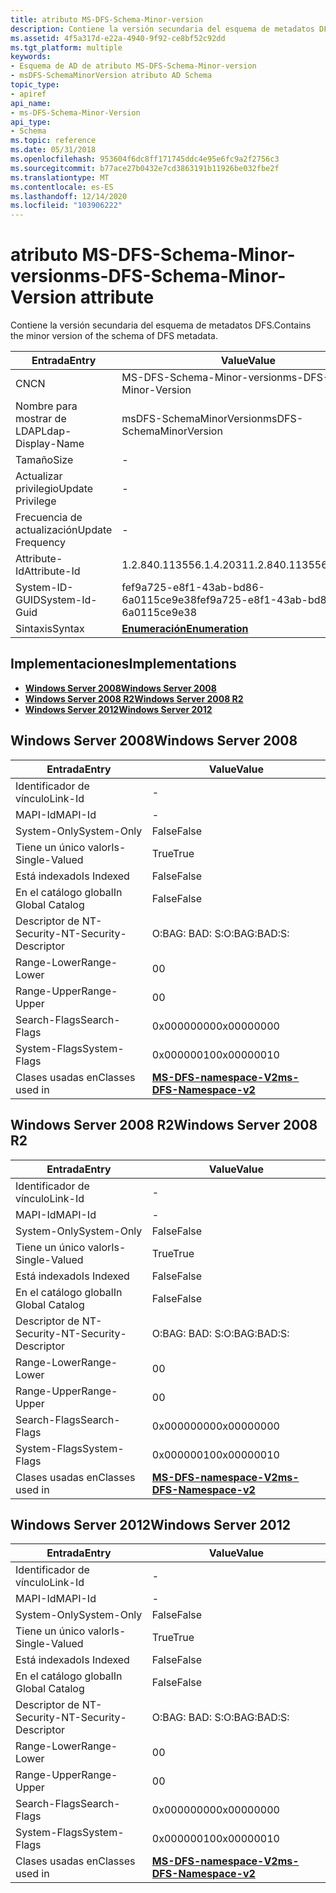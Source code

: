 ```yaml
---
title: atributo MS-DFS-Schema-Minor-version
description: Contiene la versión secundaria del esquema de metadatos DFS.
ms.assetid: 4f5a317d-e22a-4940-9f92-ce8bf52c92dd
ms.tgt_platform: multiple
keywords:
- Esquema de AD de atributo MS-DFS-Schema-Minor-version
- msDFS-SchemaMinorVersion atributo AD Schema
topic_type:
- apiref
api_name:
- ms-DFS-Schema-Minor-Version
api_type:
- Schema
ms.topic: reference
ms.date: 05/31/2018
ms.openlocfilehash: 953604f6dc8ff171745ddc4e95e6fc9a2f2756c3
ms.sourcegitcommit: b77ace27b0432e7cd3863191b11926be032fbe2f
ms.translationtype: MT
ms.contentlocale: es-ES
ms.lasthandoff: 12/14/2020
ms.locfileid: "103906222"
---
```

# <a name="ms-dfs-schema-minor-version-attribute"></a><span data-ttu-id="4c7d4-105">atributo MS-DFS-Schema-Minor-version</span><span class="sxs-lookup"><span data-stu-id="4c7d4-105">ms-DFS-Schema-Minor-Version attribute</span></span>

<span data-ttu-id="4c7d4-106">Contiene la versión secundaria del esquema de metadatos DFS.</span><span class="sxs-lookup"><span data-stu-id="4c7d4-106">Contains the minor version of the schema of DFS metadata.</span></span>



| <span data-ttu-id="4c7d4-107">Entrada</span><span class="sxs-lookup"><span data-stu-id="4c7d4-107">Entry</span></span> | <span data-ttu-id="4c7d4-108">Value</span><span class="sxs-lookup"><span data-stu-id="4c7d4-108">Value</span></span> |
|-------------------|--------------------------------------|
| <span data-ttu-id="4c7d4-109">CN</span><span class="sxs-lookup"><span data-stu-id="4c7d4-109">CN</span></span>                | <span data-ttu-id="4c7d4-110">MS-DFS-Schema-Minor-version</span><span class="sxs-lookup"><span data-stu-id="4c7d4-110">ms-DFS-Schema-Minor-Version</span></span>          |
| <span data-ttu-id="4c7d4-111">Nombre para mostrar de LDAP</span><span class="sxs-lookup"><span data-stu-id="4c7d4-111">Ldap-Display-Name</span></span> | <span data-ttu-id="4c7d4-112">msDFS-SchemaMinorVersion</span><span class="sxs-lookup"><span data-stu-id="4c7d4-112">msDFS-SchemaMinorVersion</span></span>             |
| <span data-ttu-id="4c7d4-113">Tamaño</span><span class="sxs-lookup"><span data-stu-id="4c7d4-113">Size</span></span>              | \-                                   |
| <span data-ttu-id="4c7d4-114">Actualizar privilegio</span><span class="sxs-lookup"><span data-stu-id="4c7d4-114">Update Privilege</span></span>  | \-                                   |
| <span data-ttu-id="4c7d4-115">Frecuencia de actualización</span><span class="sxs-lookup"><span data-stu-id="4c7d4-115">Update Frequency</span></span>  | \-                                   |
| <span data-ttu-id="4c7d4-116">Attribute-Id</span><span class="sxs-lookup"><span data-stu-id="4c7d4-116">Attribute-Id</span></span>      | <span data-ttu-id="4c7d4-117">1.2.840.113556.1.4.2031</span><span class="sxs-lookup"><span data-stu-id="4c7d4-117">1.2.840.113556.1.4.2031</span></span>              |
| <span data-ttu-id="4c7d4-118">System-ID-GUID</span><span class="sxs-lookup"><span data-stu-id="4c7d4-118">System-Id-Guid</span></span>    | <span data-ttu-id="4c7d4-119">fef9a725-e8f1-43ab-bd86-6a0115ce9e38</span><span class="sxs-lookup"><span data-stu-id="4c7d4-119">fef9a725-e8f1-43ab-bd86-6a0115ce9e38</span></span> |
| <span data-ttu-id="4c7d4-120">Sintaxis</span><span class="sxs-lookup"><span data-stu-id="4c7d4-120">Syntax</span></span>            | [<span data-ttu-id="4c7d4-121">**Enumeración**</span><span class="sxs-lookup"><span data-stu-id="4c7d4-121">**Enumeration**</span></span>](s-enumeration.md) |



## <a name="implementations"></a><span data-ttu-id="4c7d4-122">Implementaciones</span><span class="sxs-lookup"><span data-stu-id="4c7d4-122">Implementations</span></span>

-   [<span data-ttu-id="4c7d4-123">**Windows Server 2008**</span><span class="sxs-lookup"><span data-stu-id="4c7d4-123">**Windows Server 2008**</span></span>](#windows-server-2008)
-   [<span data-ttu-id="4c7d4-124">**Windows Server 2008 R2**</span><span class="sxs-lookup"><span data-stu-id="4c7d4-124">**Windows Server 2008 R2**</span></span>](#windows-server-2008-r2)
-   [<span data-ttu-id="4c7d4-125">**Windows Server 2012**</span><span class="sxs-lookup"><span data-stu-id="4c7d4-125">**Windows Server 2012**</span></span>](#windows-server-2012)

## <a name="windows-server-2008"></a><span data-ttu-id="4c7d4-126">Windows Server 2008</span><span class="sxs-lookup"><span data-stu-id="4c7d4-126">Windows Server 2008</span></span>



| <span data-ttu-id="4c7d4-127">Entrada</span><span class="sxs-lookup"><span data-stu-id="4c7d4-127">Entry</span></span> | <span data-ttu-id="4c7d4-128">Value</span><span class="sxs-lookup"><span data-stu-id="4c7d4-128">Value</span></span> |
|------------------------|---------------------------------------------------------------|
| <span data-ttu-id="4c7d4-129">Identificador de vínculo</span><span class="sxs-lookup"><span data-stu-id="4c7d4-129">Link-Id</span></span>                | \-                                                            |
| <span data-ttu-id="4c7d4-130">MAPI-Id</span><span class="sxs-lookup"><span data-stu-id="4c7d4-130">MAPI-Id</span></span>                | \-                                                            |
| <span data-ttu-id="4c7d4-131">System-Only</span><span class="sxs-lookup"><span data-stu-id="4c7d4-131">System-Only</span></span>            | <span data-ttu-id="4c7d4-132">False</span><span class="sxs-lookup"><span data-stu-id="4c7d4-132">False</span></span>                                                         |
| <span data-ttu-id="4c7d4-133">Tiene un único valor</span><span class="sxs-lookup"><span data-stu-id="4c7d4-133">Is-Single-Valued</span></span>       | <span data-ttu-id="4c7d4-134">True</span><span class="sxs-lookup"><span data-stu-id="4c7d4-134">True</span></span>                                                          |
| <span data-ttu-id="4c7d4-135">Está indexado</span><span class="sxs-lookup"><span data-stu-id="4c7d4-135">Is Indexed</span></span>             | <span data-ttu-id="4c7d4-136">False</span><span class="sxs-lookup"><span data-stu-id="4c7d4-136">False</span></span>                                                         |
| <span data-ttu-id="4c7d4-137">En el catálogo global</span><span class="sxs-lookup"><span data-stu-id="4c7d4-137">In Global Catalog</span></span>      | <span data-ttu-id="4c7d4-138">False</span><span class="sxs-lookup"><span data-stu-id="4c7d4-138">False</span></span>                                                         |
| <span data-ttu-id="4c7d4-139">Descriptor de NT-Security-</span><span class="sxs-lookup"><span data-stu-id="4c7d4-139">NT-Security-Descriptor</span></span> | <span data-ttu-id="4c7d4-140">O:BAG: BAD: S:</span><span class="sxs-lookup"><span data-stu-id="4c7d4-140">O:BAG:BAD:S:</span></span>                                                  |
| <span data-ttu-id="4c7d4-141">Range-Lower</span><span class="sxs-lookup"><span data-stu-id="4c7d4-141">Range-Lower</span></span>            | <span data-ttu-id="4c7d4-142">0</span><span class="sxs-lookup"><span data-stu-id="4c7d4-142">0</span></span>                                                             |
| <span data-ttu-id="4c7d4-143">Range-Upper</span><span class="sxs-lookup"><span data-stu-id="4c7d4-143">Range-Upper</span></span>            | <span data-ttu-id="4c7d4-144">0</span><span class="sxs-lookup"><span data-stu-id="4c7d4-144">0</span></span>                                                             |
| <span data-ttu-id="4c7d4-145">Search-Flags</span><span class="sxs-lookup"><span data-stu-id="4c7d4-145">Search-Flags</span></span>           | <span data-ttu-id="4c7d4-146">0x00000000</span><span class="sxs-lookup"><span data-stu-id="4c7d4-146">0x00000000</span></span>                                                    |
| <span data-ttu-id="4c7d4-147">System-Flags</span><span class="sxs-lookup"><span data-stu-id="4c7d4-147">System-Flags</span></span>           | <span data-ttu-id="4c7d4-148">0x00000010</span><span class="sxs-lookup"><span data-stu-id="4c7d4-148">0x00000010</span></span>                                                    |
| <span data-ttu-id="4c7d4-149">Clases usadas en</span><span class="sxs-lookup"><span data-stu-id="4c7d4-149">Classes used in</span></span>        | [<span data-ttu-id="4c7d4-150">**MS-DFS-namespace-V2**</span><span class="sxs-lookup"><span data-stu-id="4c7d4-150">**ms-DFS-Namespace-v2**</span></span>](c-msdfs-namespacev2.md)<br/> |



## <a name="windows-server-2008-r2"></a><span data-ttu-id="4c7d4-151">Windows Server 2008 R2</span><span class="sxs-lookup"><span data-stu-id="4c7d4-151">Windows Server 2008 R2</span></span>



| <span data-ttu-id="4c7d4-152">Entrada</span><span class="sxs-lookup"><span data-stu-id="4c7d4-152">Entry</span></span> | <span data-ttu-id="4c7d4-153">Value</span><span class="sxs-lookup"><span data-stu-id="4c7d4-153">Value</span></span> |
|------------------------|---------------------------------------------------------------|
| <span data-ttu-id="4c7d4-154">Identificador de vínculo</span><span class="sxs-lookup"><span data-stu-id="4c7d4-154">Link-Id</span></span>                | \-                                                            |
| <span data-ttu-id="4c7d4-155">MAPI-Id</span><span class="sxs-lookup"><span data-stu-id="4c7d4-155">MAPI-Id</span></span>                | \-                                                            |
| <span data-ttu-id="4c7d4-156">System-Only</span><span class="sxs-lookup"><span data-stu-id="4c7d4-156">System-Only</span></span>            | <span data-ttu-id="4c7d4-157">False</span><span class="sxs-lookup"><span data-stu-id="4c7d4-157">False</span></span>                                                         |
| <span data-ttu-id="4c7d4-158">Tiene un único valor</span><span class="sxs-lookup"><span data-stu-id="4c7d4-158">Is-Single-Valued</span></span>       | <span data-ttu-id="4c7d4-159">True</span><span class="sxs-lookup"><span data-stu-id="4c7d4-159">True</span></span>                                                          |
| <span data-ttu-id="4c7d4-160">Está indexado</span><span class="sxs-lookup"><span data-stu-id="4c7d4-160">Is Indexed</span></span>             | <span data-ttu-id="4c7d4-161">False</span><span class="sxs-lookup"><span data-stu-id="4c7d4-161">False</span></span>                                                         |
| <span data-ttu-id="4c7d4-162">En el catálogo global</span><span class="sxs-lookup"><span data-stu-id="4c7d4-162">In Global Catalog</span></span>      | <span data-ttu-id="4c7d4-163">False</span><span class="sxs-lookup"><span data-stu-id="4c7d4-163">False</span></span>                                                         |
| <span data-ttu-id="4c7d4-164">Descriptor de NT-Security-</span><span class="sxs-lookup"><span data-stu-id="4c7d4-164">NT-Security-Descriptor</span></span> | <span data-ttu-id="4c7d4-165">O:BAG: BAD: S:</span><span class="sxs-lookup"><span data-stu-id="4c7d4-165">O:BAG:BAD:S:</span></span>                                                  |
| <span data-ttu-id="4c7d4-166">Range-Lower</span><span class="sxs-lookup"><span data-stu-id="4c7d4-166">Range-Lower</span></span>            | <span data-ttu-id="4c7d4-167">0</span><span class="sxs-lookup"><span data-stu-id="4c7d4-167">0</span></span>                                                             |
| <span data-ttu-id="4c7d4-168">Range-Upper</span><span class="sxs-lookup"><span data-stu-id="4c7d4-168">Range-Upper</span></span>            | <span data-ttu-id="4c7d4-169">0</span><span class="sxs-lookup"><span data-stu-id="4c7d4-169">0</span></span>                                                             |
| <span data-ttu-id="4c7d4-170">Search-Flags</span><span class="sxs-lookup"><span data-stu-id="4c7d4-170">Search-Flags</span></span>           | <span data-ttu-id="4c7d4-171">0x00000000</span><span class="sxs-lookup"><span data-stu-id="4c7d4-171">0x00000000</span></span>                                                    |
| <span data-ttu-id="4c7d4-172">System-Flags</span><span class="sxs-lookup"><span data-stu-id="4c7d4-172">System-Flags</span></span>           | <span data-ttu-id="4c7d4-173">0x00000010</span><span class="sxs-lookup"><span data-stu-id="4c7d4-173">0x00000010</span></span>                                                    |
| <span data-ttu-id="4c7d4-174">Clases usadas en</span><span class="sxs-lookup"><span data-stu-id="4c7d4-174">Classes used in</span></span>        | [<span data-ttu-id="4c7d4-175">**MS-DFS-namespace-V2**</span><span class="sxs-lookup"><span data-stu-id="4c7d4-175">**ms-DFS-Namespace-v2**</span></span>](c-msdfs-namespacev2.md)<br/> |



## <a name="windows-server-2012"></a><span data-ttu-id="4c7d4-176">Windows Server 2012</span><span class="sxs-lookup"><span data-stu-id="4c7d4-176">Windows Server 2012</span></span>



| <span data-ttu-id="4c7d4-177">Entrada</span><span class="sxs-lookup"><span data-stu-id="4c7d4-177">Entry</span></span> | <span data-ttu-id="4c7d4-178">Value</span><span class="sxs-lookup"><span data-stu-id="4c7d4-178">Value</span></span> |
|------------------------|---------------------------------------------------------------|
| <span data-ttu-id="4c7d4-179">Identificador de vínculo</span><span class="sxs-lookup"><span data-stu-id="4c7d4-179">Link-Id</span></span>                | \-                                                            |
| <span data-ttu-id="4c7d4-180">MAPI-Id</span><span class="sxs-lookup"><span data-stu-id="4c7d4-180">MAPI-Id</span></span>                | \-                                                            |
| <span data-ttu-id="4c7d4-181">System-Only</span><span class="sxs-lookup"><span data-stu-id="4c7d4-181">System-Only</span></span>            | <span data-ttu-id="4c7d4-182">False</span><span class="sxs-lookup"><span data-stu-id="4c7d4-182">False</span></span>                                                         |
| <span data-ttu-id="4c7d4-183">Tiene un único valor</span><span class="sxs-lookup"><span data-stu-id="4c7d4-183">Is-Single-Valued</span></span>       | <span data-ttu-id="4c7d4-184">True</span><span class="sxs-lookup"><span data-stu-id="4c7d4-184">True</span></span>                                                          |
| <span data-ttu-id="4c7d4-185">Está indexado</span><span class="sxs-lookup"><span data-stu-id="4c7d4-185">Is Indexed</span></span>             | <span data-ttu-id="4c7d4-186">False</span><span class="sxs-lookup"><span data-stu-id="4c7d4-186">False</span></span>                                                         |
| <span data-ttu-id="4c7d4-187">En el catálogo global</span><span class="sxs-lookup"><span data-stu-id="4c7d4-187">In Global Catalog</span></span>      | <span data-ttu-id="4c7d4-188">False</span><span class="sxs-lookup"><span data-stu-id="4c7d4-188">False</span></span>                                                         |
| <span data-ttu-id="4c7d4-189">Descriptor de NT-Security-</span><span class="sxs-lookup"><span data-stu-id="4c7d4-189">NT-Security-Descriptor</span></span> | <span data-ttu-id="4c7d4-190">O:BAG: BAD: S:</span><span class="sxs-lookup"><span data-stu-id="4c7d4-190">O:BAG:BAD:S:</span></span>                                                  |
| <span data-ttu-id="4c7d4-191">Range-Lower</span><span class="sxs-lookup"><span data-stu-id="4c7d4-191">Range-Lower</span></span>            | <span data-ttu-id="4c7d4-192">0</span><span class="sxs-lookup"><span data-stu-id="4c7d4-192">0</span></span>                                                             |
| <span data-ttu-id="4c7d4-193">Range-Upper</span><span class="sxs-lookup"><span data-stu-id="4c7d4-193">Range-Upper</span></span>            | <span data-ttu-id="4c7d4-194">0</span><span class="sxs-lookup"><span data-stu-id="4c7d4-194">0</span></span>                                                             |
| <span data-ttu-id="4c7d4-195">Search-Flags</span><span class="sxs-lookup"><span data-stu-id="4c7d4-195">Search-Flags</span></span>           | <span data-ttu-id="4c7d4-196">0x00000000</span><span class="sxs-lookup"><span data-stu-id="4c7d4-196">0x00000000</span></span>                                                    |
| <span data-ttu-id="4c7d4-197">System-Flags</span><span class="sxs-lookup"><span data-stu-id="4c7d4-197">System-Flags</span></span>           | <span data-ttu-id="4c7d4-198">0x00000010</span><span class="sxs-lookup"><span data-stu-id="4c7d4-198">0x00000010</span></span>                                                    |
| <span data-ttu-id="4c7d4-199">Clases usadas en</span><span class="sxs-lookup"><span data-stu-id="4c7d4-199">Classes used in</span></span>        | [<span data-ttu-id="4c7d4-200">**MS-DFS-namespace-V2**</span><span class="sxs-lookup"><span data-stu-id="4c7d4-200">**ms-DFS-Namespace-v2**</span></span>](c-msdfs-namespacev2.md)<br/> |



 

 





